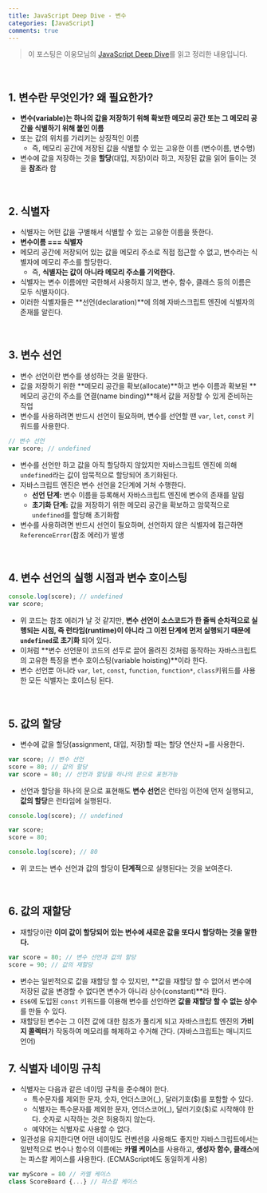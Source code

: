 ```yaml
---
title: JavaScript Deep Dive - 변수
categories: [JavaScript]
comments: true
---
```


> 이 포스팅은 이웅모님의 [JavaScript Deep Dive](https://wikibook.co.kr/mjs/)를 읽고 정리한 내용입니다.

<br>

## 1. 변수란 무엇인가? 왜 필요한가?

- **변수(variable)는 하나의 값을 저장하기 위해 확보한 메모리 공간 또는 그 메모리 공간을 식별하기 위해 붙인 이름**
- 또는 값의 위치를 가리키는 상징적인 이름
  - 즉, 메모리 공간에 저장된 값을 식별할 수 있는 고유한 이름 (변수이름, 변수명)
- 변수에 값을 저장하는 것을 **할당**(대입, 저장)이라 하고, 저장된 값을 읽어 들이는 것을 **참조**라 함

<br>

## 2. 식별자

- 식별자는 어떤 값을 구별해서 식별할 수 있는 고유한 이름을 뜻한다.
- **변수이름 === 식별자**
- 메모리 공간에 저장되어 있는 값을 메모리 주소로 직접 접근할 수 없고, 변수라는 식별자에 메모리 주소를 할당한다.
  - 즉, **식별자는 값이 아니라 메모리 주소를 기억한다.**
- 식별자는 변수 이름에만 국한해서 사용하지 않고, 변수, 함수, 클래스 등의 이름은 모두 식별자이다.
- 이러한 식별자들은 **선언(declaration)**에 의해 자바스크립트 엔진에 식별자의 존재를 알린다.

<br>

## 3. 변수 선언

- 변수 선언이란 변수를 생성하는 것을 말한다.
- 값을 저장하기 위한 **메모리 공간을 확보(allocate)**하고 변수 이름과 확보된 **메모리 공간의 주소를 연결(name binding)**해서 값을 저장할 수 있게 준비하는 작업
- 변수를 사용하려면 반드시 선언이 필요하며, 변수를 선언할 땐 `var`, `let`, `const` 키워드를 사용한다.

```js
// 변수 선언
var score; // undefined
```

- 변수를 선언만 하고 값을 아직 할당하지 않았지만 자바스크립트 엔진에 의해 `undefined`라는 값이 암묵적으로 할당되어 초기화된다.
- 자바스크립트 엔진은 변수 선언을 2단계에 거쳐 수행한다.
  - **선언 단계:** 변수 이름을 등록해서 자바스크립트 엔진에 변수의 존재를 알림
  - **초기화 단계:** 값을 저장하기 위한 메모리 공간을 확보하고 암묵적으로 `undefined`를 할당해 초기화함
- 변수를 사용하려면 반드시 선언이 필요하며, 선언하지 않은 식별자에 접근하면 `ReferenceError`(참조 에러)가 발생

<br>

## 4. 변수 선언의 실행 시점과 변수 호이스팅

```js
console.log(score); // undefined
var score;
```

- 위 코드는 참조 에러가 날 것 같지만, **변수 선언이 소스코드가 한 줄씩 순차적으로 실행되는 시점, 즉 런타임(runtime)이 아니라 그 이전 단계에 먼저 실행되기 때문에 `undefined`로 초기화** 되어 있다.
- 이처럼 **변수 선언문이 코드의 선두로 끌어 올려진 것처럼 동작하는 자바스크립트의 고유한 특징을 변수 호이스팅(variable hoisting)**이라 한다.
- 변수 선언뿐 아니라 `var`, `let`, `const`, `function`, `function*`, `class`키워드를 사용한 모든 식별자는 호이스팅 된다.

<br>

## 5. 값의 할당

- 변수에 값을 할당(assignment, 대입, 저장)할 때는 할당 연산자 `=`를 사용한다.

```js
var score; // 변수 선언
score = 80; // 값의 할당
var score = 80; // 선언과 할당을 하나의 문으로 표현가능
```

- 선언과 할당을 하나의 문으로 표현해도 **변수 선언**은 런타임 이전에 먼저 실행되고, **값의 할당**은 런타임에 실행된다.

```js
console.log(score); // undefined

var score;
score = 80;

console.log(score); // 80
```

- 위 코드는 변수 선언과 값의 할당이 **단계적**으로 실행된다는 것을 보여준다.

<br>

## 6. 값의 재할당

- 재할당이란 **이미 값이 할당되어 있는 변수에 새로운 값을 또다시 할당하는 것을 말한다.**

```js
var score = 80; // 변수 선언과 값의 할당
score = 90; // 값의 재할당
```

- 변수는 일반적으로 값을 재할당 할 수 있지만, **값을 재할당 할 수 없어서 변수에 저장된 값을 변경할 수 없다면 변수가 아니라 상수(constant)**라 한다.
- `ES6`에 도입된 `const` 키워드를 이용해 변수를 선언하면 **값을 재할당 할 수 없는 상수**를 만들 수 있다.
- 재할당된 변수는 그 이전 값에 대한 참조가 풀리게 되고 자바스크립트 엔진의 **가비지 콜렉터**가 작동하여 메모리를 해제하고 수거해 간다. (자바스크립트는 매니지드 언어)

## 7. 식별자 네이밍 규칙

- 식별자는 다음과 같은 네이밍 규칙을 준수해야 한다.
  - 특수문자를 제외한 문자, 숫자, 언더스코어(\_), 달러기호($)를 포함할 수 있다.
  - 식별자는 특수문자를 제외한 문자, 언더스코어(\_), 달러기호($)로 시작해야 한다. 숫자로 시작하는 것은 허용하지 않는다.
  - 예약어는 식별자로 사용할 수 없다.
- 일관성을 유지한다면 어떤 네이밍도 컨벤션을 사용해도 좋지만 자바스크립트에서는 일반적으로 변수나 함수의 이름에는 **카멜 케이스**를 사용하고, **생성자 함수, 클래스**에는 파스칼 케이스를 사용한다. (ECMAScript에도 동일하게 사용)

```js
var myScore = 80 // 카멜 케이스
class ScoreBoard {...} // 파스칼 케이스
```
